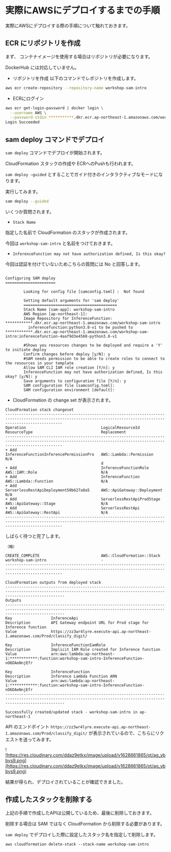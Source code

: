 # 実際にAWSにデプロイするまでの手順

実際にAWSにデプロイする際の手順について触れておきます。

## ECR にリポジトリを作成

まず、
コンテナイメージを使用する場合はリポジトリが必要になります。

DockerHub には対応していません。

- リポジトリを作成
以下のコマンドでレポジトリを作成します。

```bash
aws ecr create-repository --repository-name workshop-sam-intro
```

- ECRにログイン

```bash
aws ecr get-login-password | docker login \
  --username AWS \
  --password-stdin ***********.dkr.ecr.ap-northeast-1.amazonaws.com/workshop-sam-intro
Login Succeeded
```

## sam deploy コマンドでデプロイ

`sam deploy` コマンドでデプロイが開始されます。

CloudFormation スタックの作成や ECRへのPushも行われます。

`sam deploy —guided` とすることでガイド付きのインタラクティブなモードになります。

実行してみます。

```bash
sam deploy --guided
```

いくつか質問されます。

- `Stack Name` 

指定した名前で CloudFormation のスタックが作成されます。

今回は `workshop-sam-intro` と名前をつけておきます。

- `InferenceFunction may not have authorization defined, Is this okay?`

今回は認証を付けていないためこちらの質問には No と回答します。

```

Configuring SAM deploy
======================

        Looking for config file [samconfig.toml] :  Not found

        Setting default arguments for 'sam deploy'
        =========================================
        Stack Name [sam-app]: workshop-sam-intro                        
        AWS Region [ap-northeast-1]: 
        Image Repository for InferenceFunction: ************.dkr.ecr.ap-northeast-1.amazonaws.com/workshop-sam-intro
          inferencefunction:python3.8-v1 to be pushed to ************.dkr.ecr.ap-northeast-1.amazonaws.com/workshop-sam-intro:inferencefunction-4aaf9d3e4560-python3.8-v1

        #Shows you resources changes to be deployed and require a 'Y' to initiate deploy
        Confirm changes before deploy [y/N]: y
        #SAM needs permission to be able to create roles to connect to the resources in your template
        Allow SAM CLI IAM role creation [Y/n]: y
        InferenceFunction may not have authorization defined, Is this okay? [y/N]: y
        Save arguments to configuration file [Y/n]: y
        SAM configuration file [samconfig.toml]: 
        SAM configuration environment [default]: 
```

- CloudFormation の change set が表示されます。

```
CloudFormation stack changeset
---------------------------------------------------------------------------------------------------------------------------------------------------------------------
Operation                                 LogicalResourceId                         ResourceType                              Replacement                             
---------------------------------------------------------------------------------------------------------------------------------------------------------------------
+ Add                                     InferenceFunctionInferencePermissionPro   AWS::Lambda::Permission                   N/A                                     
                                          d                                                                                                                           
+ Add                                     InferenceFunctionRole                     AWS::IAM::Role                            N/A                                     
+ Add                                     InferenceFunction                         AWS::Lambda::Function                     N/A                                     
+ Add                                     ServerlessRestApiDeployment50b627a8a5     AWS::ApiGateway::Deployment               N/A                                     
+ Add                                     ServerlessRestApiProdStage                AWS::ApiGateway::Stage                    N/A                                     
+ Add                                     ServerlessRestApi                         AWS::ApiGateway::RestApi                  N/A                                     
---------------------------------------------------------------------------------------------------------------------------------------------------------------------

```

しばらく待つと完了します。


```
（略）
                                                                               
CREATE_COMPLETE                           AWS::CloudFormation::Stack                workshop-sam-intro                        -                                       
---------------------------------------------------------------------------------------------------------------------------------------------------------------------

CloudFormation outputs from deployed stack
----------------------------------------------------------------------------------------------------------------------------------------------------------------------
Outputs                                                                                                                                                              
----------------------------------------------------------------------------------------------------------------------------------------------------------------------
Key                 InferenceApi                                                                                                                                     
Description         API Gateway endpoint URL for Prod stage for Inference function                                                                                   
Value               https://zz3wr4lyre.execute-api.ap-northeast-1.amazonaws.com/Prod/classify_digit/                                                                 

Key                 InferenceFunctionIamRole                                                                                                                         
Description         Implicit IAM Role created for Inference function                                                                                                 
Value               arn:aws:lambda:ap-northeast-1:************:function:workshop-sam-intro-InferenceFunction-nO6DAeNnjEfr                                            

Key                 InferenceFunction                                                                                                                                
Description         Inference Lambda Function ARN                                                                                                                    
Value               arn:aws:lambda:ap-northeast-1:************:function:workshop-sam-intro-InferenceFunction-nO6DAeNnjEfr                                            
----------------------------------------------------------------------------------------------------------------------------------------------------------------------

Successfully created/updated stack - workshop-sam-intro in ap-northeast-1
```

API のエンドポイント `https://zz3wr4lyre.execute-api.ap-northeast-1.amazonaws.com/Prod/classify_digit/` が表示されているので、こちらにリクエストを送ってみます。

![https://res.cloudinary.com/ddaz9etkx/image/upload/v1628661865/ot/ag_ybbys9.png](https://res.cloudinary.com/ddaz9etkx/image/upload/v1628661865/ot/ag_ybbys9.png)

結果が得られ、デプロイされていることが確認できました。

## 作成したスタックを削除する

上記の手順で作成したAPIは公開しているため、最後に削除しておきます。

削除する場合は SAM ではなく CloudFormation から削除する必要があります。

`sam deploy` でデプロイした際に設定したスタック名を指定して削除します。

```
aws cloudformation delete-stack --stack-name workshop-sam-intro
```